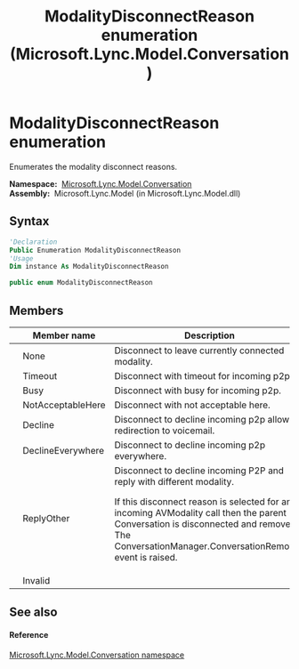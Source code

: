 ﻿---
title: ModalityDisconnectReason enumeration (Microsoft.Lync.Model.Conversation)
TOCTitle: ModalityDisconnectReason enumeration
ms:assetid: T:Microsoft.Lync.Model.Conversation.ModalityDisconnectReason_DI_3_UC_OCS14MrefLyncWPF
ms:mtpsurl: https://msdn.microsoft.com/en-us/library/microsoft.lync.model.conversation.modalitydisconnectreason_di_3_uc_ocs14mreflyncwpf(v=office.15)
ms:contentKeyID: 48599356
ms.date: 07/28/2014
mtps_version: v=office.15
f1_keywords:
- Microsoft.Lync.Model.Conversation.ModalityDisconnectReason
- Microsoft.Lync.Model.Conversation.ModalityDisconnectReason.Busy
- Microsoft.Lync.Model.Conversation.ModalityDisconnectReason.ReplyOther
- Microsoft.Lync.Model.Conversation.ModalityDisconnectReason.None
- Microsoft.Lync.Model.Conversation.ModalityDisconnectReason.Decline
- Microsoft.Lync.Model.Conversation.ModalityDisconnectReason.DeclineEverywhere
- Microsoft.Lync.Model.Conversation.ModalityDisconnectReason.Timeout
- Microsoft.Lync.Model.Conversation.ModalityDisconnectReason.NotAcceptableHere
- Microsoft.Lync.Model.Conversation.ModalityDisconnectReason.Invalid
dev_langs:
- CSharp
- JScript
- VB
- other
---

# ModalityDisconnectReason enumeration

Enumerates the modality disconnect reasons.

**Namespace:**  [Microsoft.Lync.Model.Conversation](microsoft-lync-model-conversation-namespace_2.md)  
**Assembly:**  Microsoft.Lync.Model (in Microsoft.Lync.Model.dll)

## Syntax

``` vb
'Declaration
Public Enumeration ModalityDisconnectReason
'Usage
Dim instance As ModalityDisconnectReason
```

``` csharp
public enum ModalityDisconnectReason
```

## Members

<table>
<colgroup>
<col style="width: 33%" />
<col style="width: 33%" />
<col style="width: 33%" />
</colgroup>
<thead>
<tr class="header">
<th></th>
<th>Member name</th>
<th>Description</th>
</tr>
</thead>
<tbody>
<tr class="odd">
<td></td>
<td>None</td>
<td>Disconnect to leave currently connected modality.</td>
</tr>
<tr class="even">
<td></td>
<td>Timeout</td>
<td>Disconnect with timeout for incoming p2p.</td>
</tr>
<tr class="odd">
<td></td>
<td>Busy</td>
<td>Disconnect with busy for incoming p2p.</td>
</tr>
<tr class="even">
<td></td>
<td>NotAcceptableHere</td>
<td>Disconnect with not acceptable here.</td>
</tr>
<tr class="odd">
<td></td>
<td>Decline</td>
<td>Disconnect to decline incoming p2p allowing redirection to voicemail.</td>
</tr>
<tr class="even">
<td></td>
<td>DeclineEverywhere</td>
<td>Disconnect to decline incoming p2p everywhere.</td>
</tr>
<tr class="odd">
<td></td>
<td>ReplyOther</td>
<td>Disconnect to decline incoming P2P and reply with different modality.
<p>If this disconnect reason is selected for an incoming AVModality call then the parent Conversation is disconnected and removed. The ConversationManager.ConversationRemoved event is raised.</p></td>
</tr>
<tr class="even">
<td></td>
<td>Invalid</td>
<td></td>
</tr>
</tbody>
</table>


## See also

#### Reference

[Microsoft.Lync.Model.Conversation namespace](microsoft-lync-model-conversation-namespace_2.md)

